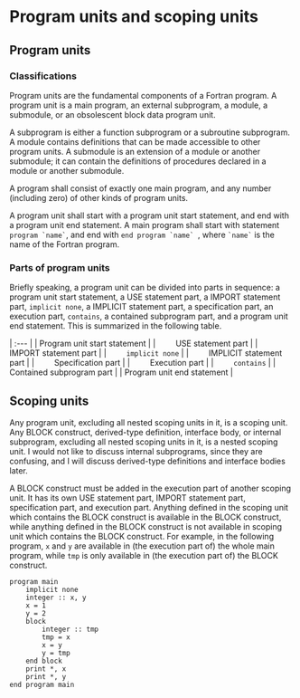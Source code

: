 # Program units and scoping units

## Program units

### Classifications

Program units are the fundamental components of a Fortran program. A program unit is a main program, an 
external subprogram, a module, a submodule, or an obsolescent block data program unit.

A subprogram is either a function subprogram or a subroutine subprogram. A module contains definitions that can be made accessible to other program units. A submodule is an extension of a module or another submodule; it can contain the definitions of procedures declared in a module or another submodule.

A program shall consist of exactly one main program, and any number (including zero) of other kinds of program units.

A program unit shall start with a program unit start statement, and end with a program unit end statement. A main program shall start with statement `` program `name` ``, and end with ``end program `name` ``, where `` `name` `` is the name of the Fortran program.

### Parts of program units

Briefly speaking, a program unit can be divided into parts in sequence: a program unit start statement, a USE  statement part, a IMPORT statement part, `implicit none`, a IMPLICIT statement part, a specification part, an execution part, `contains`, a contained subprogram part, and a program unit end statement. This is summarized in the following table.

| :--- |
| Program unit start statement |
| &nbsp; &nbsp; &nbsp; &nbsp; USE statement part |
| &nbsp; &nbsp; &nbsp; &nbsp; IMPORT statement part |
| &nbsp; &nbsp; &nbsp; &nbsp; `implicit none` |
| &nbsp; &nbsp; &nbsp; &nbsp; IMPLICIT statement part |
| &nbsp; &nbsp; &nbsp; &nbsp; Specification part |
| &nbsp; &nbsp; &nbsp; &nbsp; Execution part |
| &nbsp; &nbsp; &nbsp; &nbsp; `contains` |
| &nbsp; &nbsp; &nbsp; &nbsp; Contained subprogram part |
| Program unit end statement |

## Scoping units

Any program unit, excluding all nested scoping units in it, is a scoping unit. Any BLOCK construct, derived-type definition, interface body, or internal subprogram, excluding all nested scoping units in it, is a nested scoping unit. I would not like to discuss internal subprograms, since they are confusing, and I will discuss derived-type definitions and interface bodies later.

A BLOCK construct must be added in the execution part of another scoping unit. It has its own USE statement part, IMPORT statement part, specification part, and execution part. Anything defined in the scoping unit which contains the BLOCK construct is available in the BLOCK construct, while anything defined in the BLOCK construct is not available in scoping unit which contains the BLOCK construct. For example, in the following program, `x` and `y` are available in (the execution part of) the whole main program, while `tmp` is only available in (the execution part of) the BLOCK construct.
```fortran-free-form
program main
    implicit none
    integer :: x, y
    x = 1
    y = 2
    block
        integer :: tmp
        tmp = x
        x = y
        y = tmp
    end block
    print *, x
    print *, y
end program main
```
